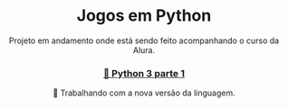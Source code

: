<h1 align="center">Jogos em Python</h1>
<p align="center">Projeto em andamento onde está sendo feito acompanhando o curso da Alura. </p>

<h3 align="center">
    <a href="https://cursos.alura.com.br/course/python-3-introducao-a-nova-versao-da-linguagem">🔗 Python 3 parte 1 </a>
</h3>
<p align="center">🚀 Trabalhando com a nova versão da linguagem.</p>
